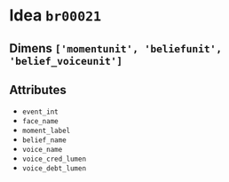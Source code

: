 # Idea `br00021`

## Dimens `['momentunit', 'beliefunit', 'belief_voiceunit']`

## Attributes
- `event_int`
- `face_name`
- `moment_label`
- `belief_name`
- `voice_name`
- `voice_cred_lumen`
- `voice_debt_lumen`
